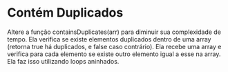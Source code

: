 # Contém Duplicados

Altere a função containsDuplicates(arr) para diminuir sua complexidade de tempo. Ela verifica se existe elementos duplicados dentro de uma array (retorna true há duplicados, e false caso contrário). Ela recebe uma array e verifica para cada elemento se existe outro elemento igual a esse na array. Ela faz isso utilizando loops aninhados.